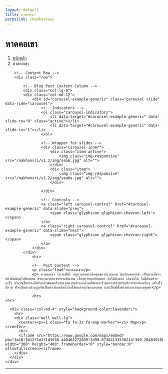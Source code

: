 ```yaml
---
layout: default
title: หาดคอเขา
permalink: /hadkorkow/
---
```



<div class="container">
<!-- Page Heading/Breadcrumbs -->
  <div class="row">
            <div class="col-lg-12">
                <h1 class="page-header">หาดคอเขา
                </h1>
                <ol class="breadcrumb">
                    <li><a href="index.html">หน้าหลัก</a>
                    </li>
                    <li class="active">หาดคอเขา</li>
                </ol>
            </div>
        </div>
        <!-- /.row -->

        <!-- Content Row -->
        <div class="row">

            <!-- Blog Post Content Column -->
            <div class="col-lg-8">
            <div class="col-md-12">
                <div id="carousel-example-generic" class="carousel slide" data-ride="carousel">
                    <!-- Indicators -->
                    <ol class="carousel-indicators">
                        <li data-target="#carousel-example-generic" data-slide-to="0" class="active"></li>
                        <li data-target="#carousel-example-generic" data-slide-to="1"></li>
                    </ol>

                    <!-- Wrapper for slides -->
                    <div class="carousel-inner">
                        <div class="item active">
                            <img class="img-responsive" src="/nakhonsri/v1.2/img/sea6.jpg" alt="">
                        </div>
                        <div class="item">
                            <img class="img-responsive" src="/nakhonsri/v1.2/img/sea6a.jpg" alt="">
                        </div>

                    </div>

                    <!-- Controls -->
                    <a class="left carousel-control" href="#carousel-example-generic" data-slide="prev">
                        <span class="glyphicon glyphicon-chevron-left"></span>
                    </a>
                    <a class="right carousel-control" href="#carousel-example-generic" data-slide="next">
                        <span class="glyphicon glyphicon-chevron-right"></span>
                    </a>
                </div>
            </div>
                <hr>

                <!-- Post Content -->
                <p class="lead">หาดคอเขา</p>
                <p> หาดคอเขา (หาดปิติ) อยู่ทางตอนเหนือสุดของอ่าวขนอม ติดกับเขาคอเขา เป็นหาดที่ชาวท้องถิ่นนิยมไปพักผ่อน ชายหาดจะต่อจากหาดหินงาม เนื้อทรายละเอียดมาก น้ำไม่ลึกมาก เล่นน้ำได้ ไม่มีอันตรายอะไร บริเวณโดยรอบได้รับการพัฒนาสิ่งอำนวยความสะดวกด้านที่พักและร้านอาหารสำหรับบริการนักท่องเที่ยว อย่างไรก็ตาม ปัจจุบันบางส่วนถูกจัดเป็นท่าเทียบเรือน้ำลึกใช้ขนถ่ายแร่ของเอกชน และเป็นที่ตั้งของศาลกรมหลวงชุมพร</p>

                <hr>
    <hr>
  </div>

      <div class="col-md-4" style="background-color:lavender;">
        <hr>
        <div class="well well-lg">
          <center><p><i class="fa fa-3x fa-map-marker"></i> Map</p></center>
          <hr>
          <iframe src="https://www.google.com/maps/embed?pb=!1m18!1m12!1m3!1d3938.440463272899!2d99.87384131538214!3d9.204839288743136!2m3!1f0!2f0!3f0!3m2!1i1024!2i768!4f13.1!3m3!1m2!1s0x30547d1467e80e9d%3A0x5a0395432ab4c666!2z4Lir4Liy4LiU4LiE4Lit4LmA4LiC4Liy!5e0!3m2!1sth!2sth!4v1455013596377" width="300" height="400" frameborder="0" style="border:0" allowfullscreen></iframe>
        </div>
      </div>
    </div>
  </div>
<!-- /.row -->
<hr>
